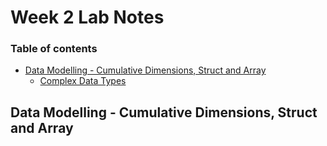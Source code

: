 # Week 2 Lab Notes

### Table of contents

- [Data Modelling - Cumulative Dimensions, Struct and Array](#data-modelling-cumulative-dimensions-struct-and-array)
  - [Complex Data Types](#complex-data-types)

## Data Modelling - Cumulative Dimensions, Struct and Array



